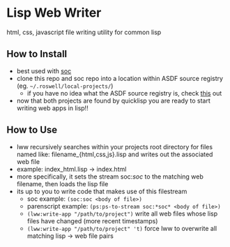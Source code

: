 # Lisp Web Writer
html, css, javascript file writing utility for common lisp
## How to Install
* best used with [soc](https://github.com/wtleeiv/soc)
* clone this repo and soc repo into a location within ASDF source registry (eg. `~/.roswell/local-projects/`)
  * if you have no idea what the ASDF source registry is, check [this](https://common-lisp.net/project/asdf/asdf/Configuring-ASDF-to-find-your-systems.html) out 
* now that both projects are found by quicklisp you are ready to start writing web apps in lisp!!
## How to Use
* lww recursively searches within your projects root directory for files named like: filename_{html,css,js}.lisp and writes out the associated web file
* example: index_html.lisp -> index.html
* more specifically, it sets the stream soc:*soc* to the matching web filename, then loads the lisp file
* its up to you to write code that makes use of this filestream
  * soc example: `(soc:soc <body of file>)`
  * parenscript example: `(ps:ps-to-stream soc:*soc* <body of file>)`
  * `(lww:write-app "/path/to/project")` write all web files whose lisp files have changed (more recent timestamps)
  * `(lww:write-app "/path/to/project" 't)` force lww to overwrite all matching lisp -> web file pairs
